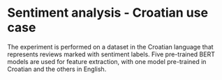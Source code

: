 # Sentiment analysis - Croatian use case
The experiment  is performed on a dataset in the Croatian language  that represents reviews marked with sentiment labels.  Five pre-trained BERT models are used for feature  extraction, with one model pre-trained in Croatian and  the others in English.
